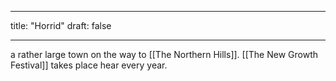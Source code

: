 

---
title: "Horrid"
draft: false

---

a rather large town on the way to [[The Northern Hills]]. [[The New Growth Festival]] takes place hear every year.